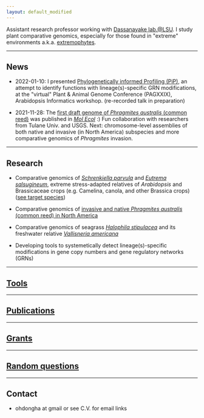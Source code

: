 ```yaml
---
layout: default_modified
---
```

Assistant research professor working with [Dassanayake lab.@LSU](https://www.lsugenomics.org/). I study plant comparative genomics, especially for those found in "extreme" environments a.k.a. [extremophytes](https://extremeplants.org/what-is-an-extremophyte/).

___
## News 

- 2022-01-10: I presented [Phylogenetically informed Profiling (PiP)](https://pag.confex.com/pag/xxix/meetingapp.cgi/Paper/43553), an attempt to identify functions with lineage(s)-specific GRN modifications, at the "virtual" Plant & Animal Genome Conference (PAGXXIX), Arabidopsis Informatics workshop. (re-recorded talk in preparation)

- 2021-11-28: The [first draft genome of _Phragmites australis_ (common reed)](https://genomevolution.org/coge/GenomeInfo.pl?gid=59768) was published in [_Mol Ecol_](https://doi.org/10.1111/mec.16293) :) Fun collaboration with researchers from Tulane Univ. and USGS. Next: chromosome-level assemblies of both native and invasive (in North America) subspecies and more comparative genomics of _Phragmites_ invasion.

___
## Research

- Comparative genomics of [_Schrenkiella parvula_](https://extremeplants.org/species/schrenkiella-parvula/?ms=halophytes) and [_Eutrema salsugineum_](https://extremeplants.org/species/eutrema-salsugineum/?ms=halophytes), extreme stress-adapted relatives of _Arabidopsis_ and Brassicaceae crops (e.g. Camelina, canola, and other Brassica crops) ([see target species](/assets/img/DOE_11crucifers_tree.png))

- Comparative genomics of [invasive and native _Phragmites australis_ (common reed) in North America](https://nas.er.usgs.gov/queries/greatlakes/FactSheet.aspx?Species_ID=2937)

- Comparative genomics of seagrass [_Halophila stipulacea_](https://www.gidon-winters.com/research) and its freshwater relative [_Vallisneria americana_](https://plants.ifas.ufl.edu/plant-directory/vallisneria-americana/)

- Developing tools to systemetically detect lineage(s)-specific modifications in gene copy numbers and gene regulatory networks (GRNs)

___
## [Tools](tools.md)

___
## [Publications](publications.md)

___
## [Grants](grants.md)

___
## [Random questions](random.md)

___
## Contact
- ohdongha at gmail or see C.V. for email links